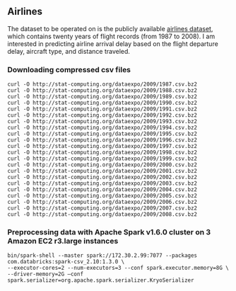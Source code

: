 ## Airlines

The dataset to be operated on is the publicly available [airlines dataset](http://stat-computing.org/dataexpo/2009/the-data.html), which contains twenty years of flight records (from 1987 to 2008). I am interested in predicting airline arrival delay based on the flight departure delay, aircraft type, and distance traveled.

### Downloading compressed csv files
~~~
curl -O http://stat-computing.org/dataexpo/2009/1987.csv.bz2
curl -O http://stat-computing.org/dataexpo/2009/1988.csv.bz2
curl -O http://stat-computing.org/dataexpo/2009/1989.csv.bz2
curl -O http://stat-computing.org/dataexpo/2009/1990.csv.bz2
curl -O http://stat-computing.org/dataexpo/2009/1991.csv.bz2
curl -O http://stat-computing.org/dataexpo/2009/1992.csv.bz2
curl -O http://stat-computing.org/dataexpo/2009/1993.csv.bz2
curl -O http://stat-computing.org/dataexpo/2009/1994.csv.bz2
curl -O http://stat-computing.org/dataexpo/2009/1995.csv.bz2
curl -O http://stat-computing.org/dataexpo/2009/1996.csv.bz2
curl -O http://stat-computing.org/dataexpo/2009/1997.csv.bz2
curl -O http://stat-computing.org/dataexpo/2009/1998.csv.bz2
curl -O http://stat-computing.org/dataexpo/2009/1999.csv.bz2
curl -O http://stat-computing.org/dataexpo/2009/2000.csv.bz2
curl -O http://stat-computing.org/dataexpo/2009/2001.csv.bz2
curl -O http://stat-computing.org/dataexpo/2009/2002.csv.bz2
curl -O http://stat-computing.org/dataexpo/2009/2003.csv.bz2
curl -O http://stat-computing.org/dataexpo/2009/2004.csv.bz2
curl -O http://stat-computing.org/dataexpo/2009/2005.csv.bz2
curl -O http://stat-computing.org/dataexpo/2009/2006.csv.bz2
curl -O http://stat-computing.org/dataexpo/2009/2007.csv.bz2
curl -O http://stat-computing.org/dataexpo/2009/2008.csv.bz2
~~~

### Preprocessing data with Apache Spark v1.6.0 cluster on 3 Amazon EC2 r3.large instances
~~~
bin/spark-shell --master spark://172.30.2.99:7077 --packages com.databricks:spark-csv_2.10:1.3.0 \
--executor-cores=2 --num-executors=3 --conf spark.executor.memory=8G \
--driver-memory=2G —conf spark.serializer=org.apache.spark.serializer.KryoSerializer

~~~





